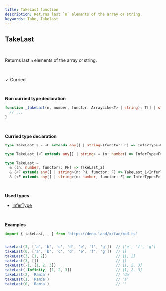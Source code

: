 ```yaml
---
title: TakeLast function
description: Returns last `n` elements of the array or string.
keywords: Take, Takelast
---
```


## TakeLast
<br>

Returns last `n` elements of the array or string.

<br>

&check; Curried

<br>

**Non curried type declaration**
```typescript
function _takeLast(n, number, functor: ArrayLike<T> | string): T[] | string {
  // ...
}
```
<br>

**Curried type declaration**

```typescript
type TakeLast_2 = <F extends any[] | string>(functor: F) => InferType<F>

type TakeLast_1<F extends any[] | string> = (n: number) => InferType<F>

type TakeLast =
  & ((n: number, functor?: PH) => TakeLast_2)
  & (<F extends any[] | string>(n: PH, functor: F) => TakeLast_1<InferType<F>>)
  & (<F extends any[] | string>(n: number, functor: F) => InferType<F>)
```
<br>

**Used types**
* [InferType](/types/InferType)

<br>


**Examples**
```typescript
import { takeLast, _ } from 'https://deno.land/x/fae/mod.ts'


takeLast(3, ['a', 'b', 'c', 'd', 'e', 'f', 'g'])  // ['e', 'f', 'g']
takeLast(0, ['a', 'b', 'c', 'd', 'e', 'f', 'g'])  // []
takeLast(3, [1, 2])                               // [1, 2]
takeLast(3, [])                                   // []
takeLast(-1, [1, 2, 3])                           // [1, 2, 3]
takeLast(-Infinity, [1, 2, 3])                    // [1, 2, 3]
takeLast(2, 'Ramda')                              // 'da'
takeLast(1, 'Ramda')                              // 'a'
takeLast(0, 'Ramda')                              // ''

```
